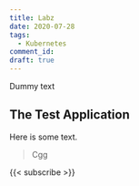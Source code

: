```yaml
---
title: Labz
date: 2020-07-28
tags:
  - Kubernetes
comment_id:
draft: true
---
```


Dummy text

## The Test Application

Here is some text.

> Cgg

{{< subscribe >}}
